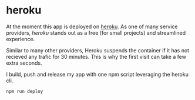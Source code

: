 # heroku

At the moment this app is deployed on [heroku](https://heroku.com). As one of many service providers, _heroku_ stands out as a free (for small projects) and streamlined experience. 

Similar to many other providers, Heroku suspends the container if it has not recieved any trafic for 30 minutes. This is why the first visit can take a few extra seconds.

I build, push and release my app with one npm script leveraging the heroku cli.
```sh
npm run deploy
```

